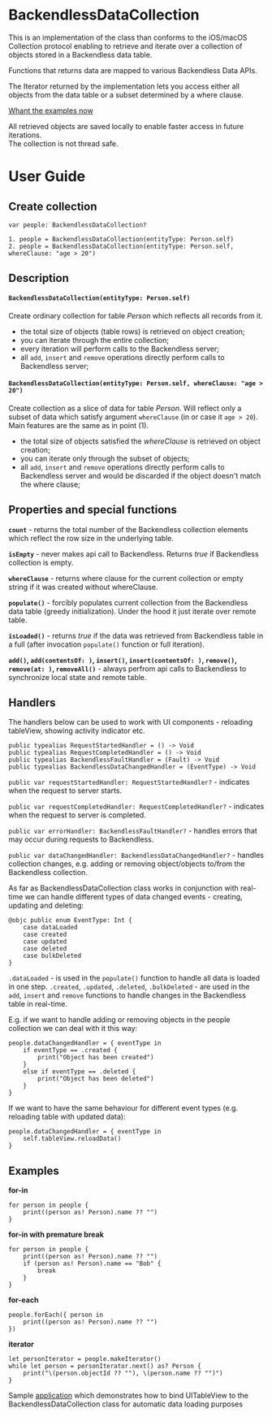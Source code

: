 # BackendlessDataCollection

This is an implementation of the class than conforms to the iOS/macOS Collection protocol enabling to retrieve and iterate over a collection of objects stored in a Backendless data table.</p>

Functions that returns data are mapped to various Backendless Data APIs.</p>

The Iterator returned by the implementation lets you access either all objects from the data table or a subset determined by a where clause.</p>

[Whant the examples now](https://github.com/olgadanylova/BackendlessDataCollection#examples)

All retrieved objects are saved locally to enable faster access in future iterations.\
The collection is not thread safe.

# User Guide

## Create collection
```
var people: BackendlessDataCollection?

1. people = BackendlessDataCollection(entityType: Person.self)
2. people = BackendlessDataCollection(entityType: Person.self, whereClause: "age > 20")
```

## Description

#### `BackendlessDataCollection(entityType: Person.self)`
Create ordinary collection for table _Person_ which reflects all records from it.
- the total size of objects (table rows) is retrieved on object creation;
- you can iterate through the entire collection;
- every iteration will perform calls to the Backendless server;
- all `add`,  `insert` and `remove` operations directly perform calls to Backendless server;

#### `BackendlessDataCollection(entityType: Person.self, whereClause: "age > 20")`
Create collection as a slice of data for table _Person_. Will reflect only a subset of data which satisfy argument `whereClause` (in or case it `age > 20`).\
Main features are the same as in point (1).
- the total size of objects satisfied the _whereClause_ is retrieved on object creation;
- you can iterate only through the subset of objects;
- all `add`,  `insert` and `remove` operations directly perform calls to Backendless server and would be discarded if the object doesn't match the where clause;

## Properties and special functions

**`count`** - returns the total number of the Backendless collection elements which reflect the row size in the underlying table.

**`isEmpty`** - never makes api call to Backendless. Returns _true_ if Backendless collection is empty.

**`whereClause`** - returns where clause for the current collection or empty string if it was created without whereClause.

**`populate()`** - forcibly populates current collection from the Backendless data table (greedy initialization). Under the hood it just iterate over remote table.

**`isLoaded()`** - returns _true_ if the data was retrieved from Backendless table in a full (after invocation `populate()` function or full iteration).

**`add()`, `add(contentsOf: )`, `insert()`, `insert(contentsOf: )`, `remove()`, `remove(at: )`, `removeAll()`** - always perfrom api calls to Backendless to synchronize local state and remote table.

## Handlers

The handlers below can be used to work with UI components - reloading tableView, showing activity indicator etc.
```
public typealias RequestStartedHandler = () -> Void
public typealias RequestCompletedHandler = () -> Void
public typealias BackendlessFaultHandler = (Fault) -> Void
public typealias BackendlessDataChangedHandler = (EventType) -> Void
```
`public var requestStartedHandler: RequestStartedHandler?` - indicates when the request to server starts.

`public var requestCompletedHandler: RequestCompletedHandler?` - indicates when the request to server is completed.

`public var errorHandler: BackendlessFaultHandler?` - handles errors that may occur during requests to Backendless.

`public var dataChangedHandler: BackendlessDataChangedHandler?` - handles collection changes, e.g. adding or removing object/objects to/from the Backendless collection.

As far as BackendlessDataCollection class works in conjunction with real-time we can handle different types of data changed events - creating, updating and deleting:
```
@objc public enum EventType: Int {
    case dataLoaded
    case created
    case updated
    case deleted
    case bulkDeleted
}
```
`.dataLoaded` - is used in the `populate()` function to handle all data is loaded in one step.
`.created`, `.updated`, `.deleted`, `.bulkDeleted` - are used in the `add`,  `insert` and `remove` functions to handle changes in the Backendless table in real-time.

E.g. if we want to handle adding or removing objects in the people collection we can deal with it this way:
```
people.dataChangedHandler = { eventType in
	if eventType == .created {
    	print("Object has been created")
    }
    else if eventType == .deleted {
        print("Object has been deleted")
    }
}
```

If we want to have the same behaviour for different event types (e.g. reloading table with updated data):
```
people.dataChangedHandler = { eventType in
	self.tableView.reloadData()
}
```

## Examples

**for-in**
```
for person in people {
    print((person as! Person).name ?? "")
}
```

**for-in with premature break**
```
for person in people {
    print((person as! Person).name ?? "")
    if (person as! Person).name == "Bob" {
        break
    }
}
```

**for-each**
```
people.forEach({ person in
    print((person as! Person).name ?? "")
})
```

**iterator**
```
let personIterator = people.makeIterator()
while let person = personIterator.next() as? Person {
    print("\(person.objectId ?? ""), \(person.name ?? "")")
}
```

Sample [application](https://github.com/olgadanylova/BackendlessDataCollectionSample) which demonstrates how to bind UITableView  to the BackendlessDataCollection class for automatic data loading purposes
